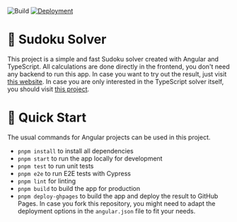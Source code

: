 ![Build](https://github.com/luth1um/sudoku-solver-angular/actions/workflows/build_and_test.yml/badge.svg?branch=release) [![Deployment](https://github.com/luth1um/sudoku-solver-angular/actions/workflows/deploy.yml/badge.svg)](https://github.com/luth1um/sudoku-solver-angular/actions/workflows/deploy.yml)

# 🤔 Sudoku Solver

This project is a simple and fast Sudoku solver created with Angular and TypeScript. All calculations are done directly in the frontend, you don't need any backend to run this app. In case you want to try out the result, just visit [this website](https://luth1um.github.io/sudoku-solver-angular/). In case you are only interested in the TypeScript solver itself, you should visit [this project](https://github.com/luth1um/sudoku-solver-typescript).

# 🚀 Quick Start

The usual commands for Angular projects can be used in this project.

- `pnpm install` to install all dependencies
- `pnpm start` to run the app locally for development
- `pnpm test` to run unit tests
- `pnpm e2e` to run E2E tests with Cypress
- `pnpm lint` for linting
- `pnpm build` to build the app for production
- `pnpm deploy-ghpages` to build the app and deploy the result to GitHub Pages. In case you fork this repository, you might need to adapt the deployment options in the `angular.json` file to fit your needs.
